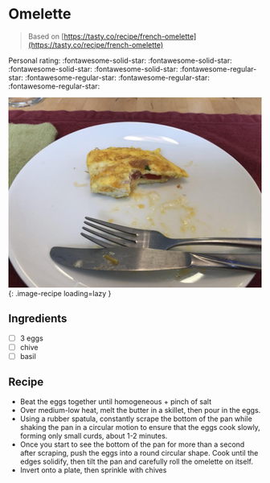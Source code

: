 <!-- Do not modify sections with "AUTO-*". They are updated by make.py -->

# Omelette

> Based on [https://tasty.co/recipe/french-omelette](https://tasty.co/recipe/french-omelette)

<!-- rating=1; (User can specify rating on scale of 1-5) -->
<!-- AUTO-UserRating -->
Personal rating: :fontawesome-solid-star: :fontawesome-solid-star: :fontawesome-solid-star: :fontawesome-solid-star: :fontawesome-regular-star: :fontawesome-regular-star: :fontawesome-regular-star: :fontawesome-regular-star:
<!-- /AUTO-UserRating -->

<!-- name_image=omelette.jpeg; (User can specify image name) -->
<!-- AUTO-Image -->
![omelette.jpeg](./omelette.jpeg){: .image-recipe loading=lazy }
<!-- /AUTO-Image -->

## Ingredients

* [ ] 3 eggs
* [ ] chive
* [ ] basil

## Recipe

* Beat the eggs together until homogeneous + pinch of salt
* Over medium-low heat, melt the butter in a skillet, then pour in the eggs.
* Using a rubber spatula, constantly scrape the bottom of the pan while shaking the pan in a circular motion to ensure that the eggs cook slowly, forming only small curds, about 1-2 minutes.
* Once you start to see the bottom of the pan for more than a second after scraping, push the eggs into a round circular shape. Cook until the edges solidify, then tilt the pan and carefully roll the omelette on itself.
* Invert onto a plate, then sprinkle with chives
